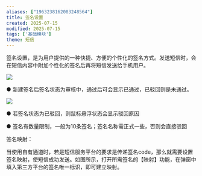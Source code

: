 ```yaml
---
aliases: ["1963238162083248564"]
title: 签名设置
created: 2025-07-15
modified: 2025-07-15
tags: ['基础模块']
theme: 短信
---
```


签名设置，是为用户提供的一种快捷、方便的个性化的签名方式。发送短信时，会在短信内容中附加个性化的签名后再将短信发送给手机用户。

![](https://myhelpdoc.oss-cn-heyuan.aliyuncs.com/mdimages/6fd939221fd49b2ca1d63073e291ae8b.jpg)

● 新建签名后签名状态为审核中，通过后可会显示已通过，已驳回则是未通过。

![](https://myhelpdoc.oss-cn-heyuan.aliyuncs.com/mdimages/3ef0438d4384b2993d1054ef9d3c09e6.jpg)

● 若签名状态为已驳回，则鼠标悬浮状态会显示驳回原因

● 签名有数量限制，一般为10条签名；签名名称需正式一些，否则会直接驳回

签名映射：

当使用自有通道时，若是短信服务平台的要求是传递签名code，那么就需要设置签名映射，使短信成功发送。如图所示，打开所需签名的【映射】功能，在弹窗中填入第三方平台的签名唯一标识，即可建立映射。

